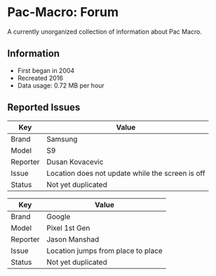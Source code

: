 # Pac-Macro: Forum

A currently unorganized collection of information about Pac Macro.

## Information

* First began in 2004
* Recreated 2016
* Data usage: 0.72 MB per hour

## Reported Issues

| Key | Value |
| --- | --- |
| Brand | Samsung |
| Model | S9 |
| Reporter | Dusan Kovacevic  |
| Issue | Location does not update while the screen is off |
| Status | Not yet duplicated |

| Key | Value |
| --- | --- |
| Brand | Google |
| Model | Pixel 1st Gen |
| Reporter | Jason Manshad  |
| Issue | Location jumps from place to place |
| Status | Not yet duplicated |
